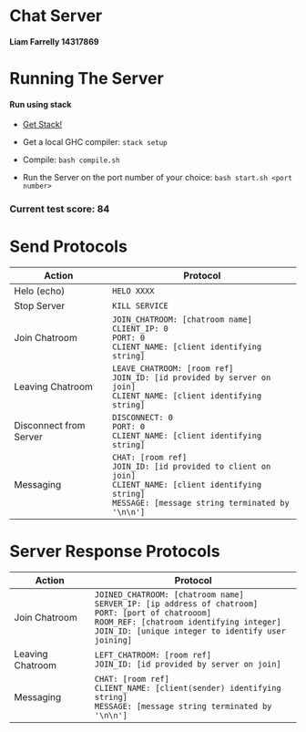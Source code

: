 # Chat Server
#### Liam Farrelly 14317869

# Running The Server

#### Run using stack 

* [Get Stack!](https://docs.haskellstack.org/en/stable/README/)

* Get a local GHC compiler: `stack setup`

* Compile: `bash compile.sh`

* Run the Server on the port number of your choice: `bash start.sh <port number>`

### Current test score: 84

# Send Protocols
Action | Protocol
-------|---------
Helo (echo) | `HELO XXXX`
Stop Server | `KILL SERVICE`
Join Chatroom | `JOIN_CHATROOM: [chatroom name]`<br>`CLIENT_IP: 0`<br>`PORT: 0`<br>`CLIENT_NAME: [client identifying string]`
Leaving Chatroom | `LEAVE_CHATROOM: [room ref]`<br>`JOIN_ID: [id provided by server on join]`<br>`CLIENT_NAME: [client identifying string]`
Disconnect from Server | `DISCONNECT: 0`<br>`PORT: 0`<br>`CLIENT_NAME: [client identifying string]`
Messaging | `CHAT: [room ref]`<br>`JOIN_ID: [id provided to client on join]`<br>`CLIENT_NAME: [client identifying string]`<br>`MESSAGE: [message string terminated by '\n\n']`

# Server Response Protocols
Action | Protocol
-------|---------
Join Chatroom | `JOINED_CHATROOM: [chatroom name]`<br>`SERVER_IP: [ip address of chatroom]`<br>`PORT: [port of chatrooom]`<br>`ROOM_REF: [chatroom identifying integer]`<br>`JOIN_ID: [unique integer to identify user joining]`
Leaving Chatroom | `LEFT_CHATROOM: [room ref]`<br>`JOIN_ID: [id provided by server on join]`
Messaging | `CHAT: [room ref]`<br>`CLIENT_NAME: [client(sender) identifying string]`<br>`MESSAGE: [message string terminated by '\n\n']`
